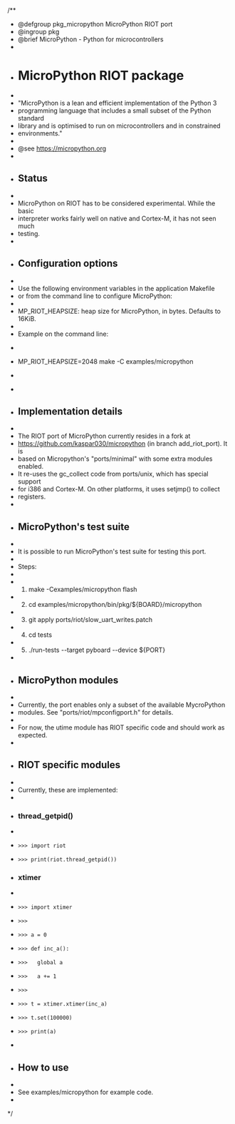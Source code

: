/**
 * @defgroup pkg_micropython MicroPython RIOT port
 * @ingroup  pkg
 * @brief    MicroPython - Python for microcontrollers
 *
 * # MicroPython RIOT package
 *
 * "MicroPython is a lean and efficient implementation of the Python 3
 *  programming language that includes a small subset of the Python standard
 *  library and is optimised to run on microcontrollers and in constrained
 *  environments."
 *
 * @see https://micropython.org
 *
 * ## Status
 *
 * MicroPython on RIOT has to be considered experimental. While the basic
 * interpreter works fairly well on native and Cortex-M, it has not seen much
 * testing.
 *
 * ## Configuration options
 *
 * Use the following environment variables in the application Makefile
 * or from the command line to configure MicroPython:
 *
 * MP_RIOT_HEAPSIZE: heap size for MicroPython, in bytes. Defaults to 16KiB.
 *
 * Example on the command line:
 * ```
 * MP_RIOT_HEAPSIZE=2048 make -C examples/micropython
 * ```
 *
 * ## Implementation details
 *
 * The RIOT port of MicroPython currently resides in a fork at
 * https://github.com/kaspar030/micropython (in branch add_riot_port). It is
 * based on Micropython's "ports/minimal" with some extra modules enabled.
 * It re-uses the gc_collect code from ports/unix, which has special support
 * for i386 and Cortex-M. On other platforms, it uses setjmp() to collect
 * registers.
 *
 * ## MicroPython's test suite
 *
 * It is possible to run MicroPython's test suite for testing this port.
 *
 * Steps:
 *
 * 1. make -Cexamples/micropython flash
 * 2. cd examples/micropython/bin/pkg/${BOARD}/micropython
 * 3. git apply ports/riot/slow_uart_writes.patch
 * 4. cd tests
 * 5. ./run-tests --target pyboard --device ${PORT}
 *
 * ## MicroPython modules
 *
 * Currently, the port enables only a subset of the available MycroPython
 * modules. See "ports/riot/mpconfigport.h" for details.
 *
 * For now, the utime module has RIOT specific code and should work as expected.
 *
 * ## RIOT specific modules
 *
 * Currently, these are implemented:
 *
 * ### thread_getpid()
 *
 *     >>> import riot
 *     >>> print(riot.thread_getpid())

 * ### xtimer
 *
 *     >>> import xtimer
 *     >>>
 *     >>> a = 0
 *     >>> def inc_a():
 *     >>>   global a
 *     >>>   a += 1
 *     >>>
 *     >>> t = xtimer.xtimer(inc_a)
 *     >>> t.set(100000)
 *     >>> print(a)
 *
 * ## How to use
 *
 * See examples/micropython for example code.
 *
 */
